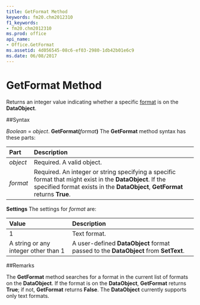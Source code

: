 ```yaml
---
title: GetFormat Method
keywords: fm20.chm2012310
f1_keywords:
- fm20.chm2012310
ms.prod: office
api_name:
- Office.GetFormat
ms.assetid: 4d056545-08c6-ef03-2980-1db42b01e6c9
ms.date: 06/08/2017
---
```



# GetFormat Method



Returns an integer value indicating whether a specific [format](../../../language/Glossary/glossary-vba.md) is on the **DataObject**.

##Syntax

_Boolean_ = _object_. **GetFormat(**_format_**)**
The  **GetFormat** method syntax has these parts:


|**Part**|**Description**|
|:-----|:-----|
| _object_|Required. A valid object.|
| _format_|Required. An integer or string specifying a specific format that might exist in the  **DataObject**. If the specified format exists in the **DataObject**, **GetFormat** returns **True**.|

 **Settings**
The settings for  _format_ are:


|**Value**|**Description**|
|:-----|:-----|
|1|Text format.|
|A string or any integer other than 1|A user-defined  **DataObject** format passed to the **DataObject** from **SetText**.|

##Remarks

The  **GetFormat** method searches for a format in the current list of formats on the **DataObject**. If the format is on the **DataObject**, **GetFormat** returns **True**; if not, **GetFormat** returns **False**.
The  **DataObject** currently supports only text formats.

